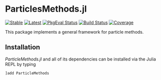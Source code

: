 # ParticlesMethods.jl

[![Stable](https://img.shields.io/badge/docs-stable-blue.svg)](https://juliagni.github.io/ParticleMethods.jl/stable)
[![Latest](https://img.shields.io/badge/docs-latest-blue.svg)](https://juliagni.github.io/ParticleMethods.jl/latest)
[![PkgEval Status](https://juliaci.github.io/NanosoldierReports/pkgeval_badges/P/ParticleMethods.svg)](https://juliaci.github.io/NanosoldierReports/pkgeval_badges/P/ParticleMethods.html)
[![Build Status](https://github.com/JuliaGNI/ParticleMethods.jl/workflows/CI/badge.svg)](https://github.com/JuliaGNI/ParticleMethods.jl/actions)
[![Coverage](https://codecov.io/gh/JuliaGNI/ParticleMethods.jl/branch/main/graph/badge.svg)](https://codecov.io/gh/JuliaGNI/ParticleMethods.jl)

This package implements a general framework for particle methods.

## Installation

*ParticleMethods.jl* and all of its dependencies can be installed via the Julia REPL by typing 
```julia
]add ParticleMethods
```
